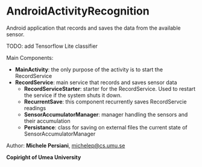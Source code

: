 # AndroidActivityRecognition



Android application that records and saves the data from the available sensor.

TODO: add Tensorflow Lite classifier

Main Components:
- **MainActivity**: the only purpose of the activity is to start the RecordService
- **RecordService**: main service that records and saves sensor data
  - **RecordServiceStarter**: starter for the RecordService. Used to restart the service if the system shuts it down.
  - **RecurrentSave**: this component recurrently saves RecordServcie readings
  - **SensorAccumulatorManager**: manager handling the sensors and their accumulation
  - **Persistance**: class for saving on external files the current state of SensorAccumulatorManager



Author: **Michele Persiani**, michelep@cs.umu.se

**Copiright of Umea University**
